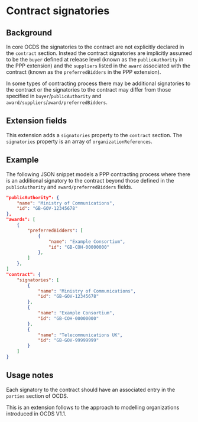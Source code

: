 # Contract signatories

## Background

In core OCDS the signatories to the contract are not explicitly declared in the ```contract``` section. Instead the contract signatories are implicitly assumed to be the ```buyer``` defined at release level (known as the ```publicAuthority``` in the PPP extension) and the ```suppliers``` listed in the ```award``` associated with the contract (known as the ```preferredBidders``` in the PPP extension).

In some types of contracting process there may be additional signatories to the contract or the signatories to the contract may differ from those specified in ```buyer```/```publicAuthority``` and ```award/suppliers```/```award/preferredBidders```.

## Extension fields

This extension adds a ```signatories``` property to the ```contract``` section. The ```signatories``` property is an array of ```organizationReferences```.

## Example

The following JSON snippet models a PPP contracting process where there is an additional signatory to the contract beyond those defined in the ```publicAuthority``` and ```award/preferredBidders``` fields.

```json
"publicAuthority": {
	"name": "Ministry of Communications",
	"id": "GB-GOV-12345678"
},
"awards": [
	{
		"preferredBidders": [
			{
				"name": "Example Consortium",
				"id": "GB-COH-00000000"
			},
		]
	},
]
"contract": {
	"signatories": [
		{
			"name": "Ministry of Communications",
			"id": "GB-GOV-12345678"
		},
		{
			"name": "Example Consortium",
			"id": "GB-COH-00000000"
		},
		{
			"name": "Telecommunications UK",
			"id": "GB-GOV-99999999"
		}
	]
}
```

## Usage notes

Each signatory to the contract should have an associated entry in the ```parties``` section of OCDS.

This is an extension follows to the approach to modelling organizations introduced in OCDS V1.1.
